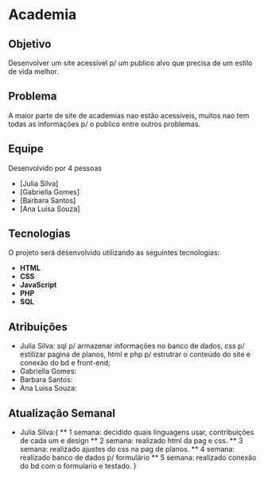 # **Academia**

## **Objetivo**
Desenvolver um site acessivel p/ um publico alvo que precisa de um estilo de vida melhor.

## **Problema**
A maior parte de site de academias nao estão acessiveis, muitos nao tem todas as informações p/ o publico entre outros problemas.

##  **Equipe**
Desenvolvido por 4 pessoas
* [Julia Silva]
* [Gabriella Gomes]
* [Barbara Santos]
* [Ana Luisa Souza]

## **Tecnologias** 
O projeto será desenvolvido utilizando as seguintes tecnologias:
* **HTML** 
* **CSS** 
* **JavaScript** 
* **PHP** 
* **SQL**

## **Atribuições**
* Julia Silva: sql p/ armazenar informações no banco de dados, css p/ estilizar pagina de planos, html e php p/ estrutrar o conteúdo do site e conexão do bd e front-end;
* Gabriella Gomes:
* Barbara Santos:
* Ana Luisa Souza:

 ## **Atualização Semanal** 
 * Julia Silva:{
   ** 1 semana: decidido quais linguagens usar, contribuições de cada um e design 
   ** 2 semana: realizado html da pag e css.
   ** 3 semana: realizado ajustes do css na pag de planos.
   ** 4 semana: realizado banco de dados p/ formulário
   ** 5 semana: realizado conexão do bd com o formulario e testado.
   }
   
